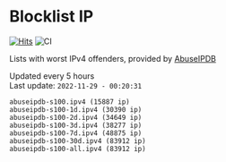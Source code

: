 # Blocklist IP

[![Hits](https://hits.seeyoufarm.com/api/count/incr/badge.svg?url=https%3A%2F%2Fgithub.com%2Fborestad%2Fblocklist-ip%2F&count_bg=%2379C83D&title_bg=%23555555&icon=&icon_color=%23E7E7E7&title=hits&edge_flat=false)](https://hits.seeyoufarm.com)  ![CI](https://img.shields.io/github/workflow/status/borestad/blocklist-ip/CI?style=flat-square)

Lists with worst IPv4 offenders, provided by [AbuseIPDB](https://www.abuseipdb.com/)

<!-- FOOTER-PLACEHOLDER -->
Updated every 5 hours<br>
Last update: `2022-11-29 - 00:20:31`
```
abuseipdb-s100.ipv4 (15887 ip)
abuseipdb-s100-1d.ipv4 (30390 ip)
abuseipdb-s100-2d.ipv4 (34649 ip)
abuseipdb-s100-3d.ipv4 (38277 ip)
abuseipdb-s100-7d.ipv4 (48875 ip)
abuseipdb-s100-30d.ipv4 (83912 ip)
abuseipdb-s100-all.ipv4 (83912 ip)
```
